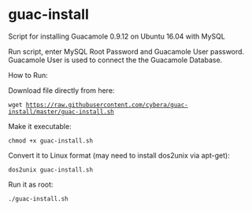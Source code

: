 # guac-install
Script for installing Guacamole 0.9.12 on Ubuntu 16.04 with MySQL

Run script, enter MySQL Root Password and Guacamole User password. Guacamole User is used to connect the the Guacamole Database.

How to Run:

Download file directly from here:

<code>wget https://raw.githubusercontent.com/cybera/guac-install/master/guac-install.sh</code>

Make it executable:

<code>chmod +x guac-install.sh</code>

Convert it to Linux format (may need to install dos2unix via apt-get):

<code>dos2unix guac-install.sh</code>

Run it as root:

<code>./guac-install.sh</code>
